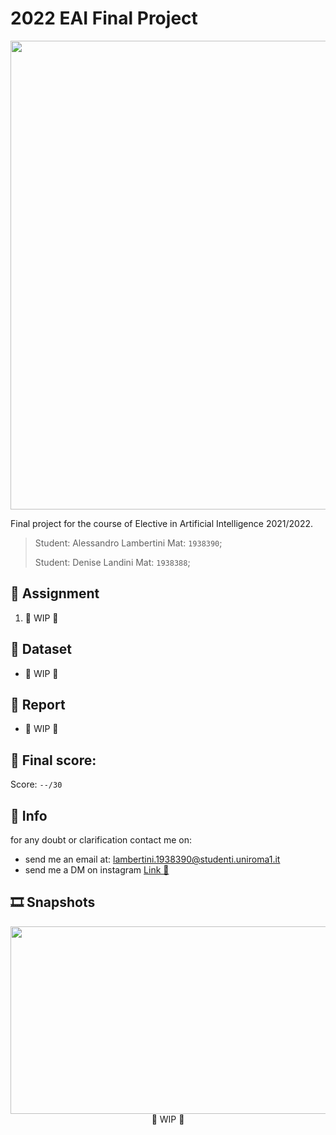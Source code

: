 # 2022 EAI Final Project
<p align="center">
    <img src="./READMEimages/title.png" style="width: 750px;"></img>
</p>

Final project for the course of Elective in Artificial Intelligence 2021/2022.

>Student: Alessandro Lambertini Mat: `1938390`;
>
>Student: Denise Landini Mat: `1938388`;

## 📝 Assignment

1.	👷 WIP 👷

## 💾 Dataset

-   👷 WIP 👷

## 📜 Report

-   👷 WIP 👷

## 💯 Final score:

Score: `--/30`

## 🙋 Info

for any doubt or clarification contact me on:

-   send me an email at: lambertini.1938390@studenti.uniroma1.it
-   send me a DM on instagram [Link 🔗](https://www.instagram.com/lambertinialessandro/)

## 🎞️ Snapshots

<p align="center">
    <img src="./READMEimages/_.png" style="width: 800px; height: 300px"></img>
    <br>
    👷 WIP 👷
</p>
